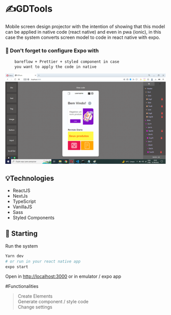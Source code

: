 # ✍️GDTools
Mobile screen design projector with the intention of showing that this 
model can be applied in native code (react native) and even in pwa (ionic), 
in this case the system converts screen model to code in react native with expo.

### 🔘 Don't forget to configure Expo with 
        bareflow + Prettier + styled component in case 
        you want to apply the code in native

![ImagemSistema](screen.png)

## 💡Technologies
- ReactJS
- NextJs
- TypeScript
- VanillaJS
- Sass
- Styled Components

## 🚀 Starting
Run the system
```bash
Yarn dev
# or run in your react native app
expo start
```
Open in [http://localhost:3000](http://localhost:3000) or in emulator / expo app

#Functionalities
>Create Elements<br />
>Generate component / style code<br />
>Change settings<br />
